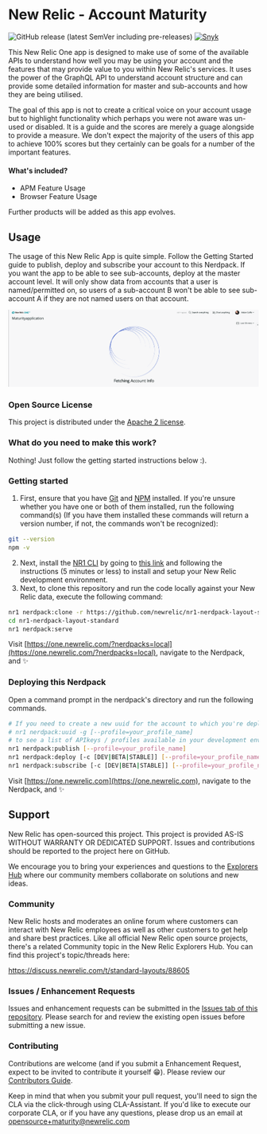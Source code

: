 # New Relic - Account Maturity
![GitHub release (latest SemVer including pre-releases)](https://img.shields.io/github/v/release/newrelic/nr1-nerdpack-layout-standard?include_prereleases&sort=semver) [![Snyk](https://snyk.io/test/github/newrelic/nr1-nerdpack-layout-standard/badge.svg)](https://snyk.io/test/github/newrelic/nr1-nerdpack-layout-standard)

This New Relic One app is designed to make use of some of the available APIs to understand how well you may be using your account and the features that may provide value to you within New Relic's services. It uses the power of the GraphQL API to understand account structure and can provide some detailed information for master and sub-accounts and how they are being utilised.

The goal of this app is not to create a critical voice on your account usage but to highlight functionality which perhaps you were not aware was un-used or disabled. It is a guide and the scores are merely a guage alongside to provide a measure. We don't expect the majority of the users of this app to achieve 100% scores but they certainly can be goals for a number of the important features.

#### What's included?
- APM Feature Usage
- Browser Feature Usage

Further products will be added as this app evolves.

## Usage

The usage of this New Relic App is quite simple. Follow the Getting Started guide to publish, deploy and subscribe your account to this Nerdpack. If you want the app to be able to see sub-accounts, deploy at the master account level. It will only show data from accounts that a user is named/permitted on, so users of a sub-account B won't be able to see sub-account A if they are not named users on that account. 

![screenshot of this project](screenshots/Maturity.png)

### Open Source License

This project is distributed under the [Apache 2 license](LICENSE).

### What do you need to make this work?
Nothing! Just follow the getting started instructions below :).

### Getting started
1. First, ensure that you have [Git](https://git-scm.com/book/en/v2/Getting-Started-Installing-Git) and [NPM](https://www.npmjs.com/get-npm) installed. If you're unsure whether you have one or both of them installed, run the following command(s) (If you have them installed these commands will return a version number, if not, the commands won't be recognized):
```bash
git --version
npm -v
```
2. Next, install the [NR1 CLI](https://one.newrelic.com/launcher/developer-center.launcher) by going to [this link](https://one.newrelic.com/launcher/developer-center.launcher) and following the instructions (5 minutes or less) to install and setup your New Relic development environment.
3. Next, to clone this repository and run the code locally against your New Relic data, execute the following command:

```bash
nr1 nerdpack:clone -r https://github.com/newrelic/nr1-nerdpack-layout-standard.git
cd nr1-nerdpack-layout-standard
nr1 nerdpack:serve
```

Visit [https://one.newrelic.com/?nerdpacks=local](https://one.newrelic.com/?nerdpacks=local), navigate to the Nerdpack, and :sparkles:

### Deploying this Nerdpack

Open a command prompt in the nerdpack's directory and run the following commands.

```bash
# If you need to create a new uuid for the account to which you're deploying this Nerdpack, use the following
# nr1 nerdpack:uuid -g [--profile=your_profile_name]
# to see a list of APIkeys / profiles available in your development environment, run nr1 credentials:list
nr1 nerdpack:publish [--profile=your_profile_name]
nr1 nerdpack:deploy [-c [DEV|BETA|STABLE]] [--profile=your_profile_name]
nr1 nerdpack:subscribe [-c [DEV|BETA|STABLE]] [--profile=your_profile_name]
```

Visit [https://one.newrelic.com](https://one.newrelic.com), navigate to the Nerdpack, and :sparkles:

## Support

New Relic has open-sourced this project. This project is provided AS-IS WITHOUT WARRANTY OR DEDICATED SUPPORT. Issues and contributions should be reported to the project here on GitHub.

We encourage you to bring your experiences and questions to the [Explorers Hub](https://discuss.newrelic.com) where our community members collaborate on solutions and new ideas.

### Community

New Relic hosts and moderates an online forum where customers can interact with New Relic employees as well as other customers to get help and share best practices. Like all official New Relic open source projects, there's a related Community topic in the New Relic Explorers Hub. You can find this project's topic/threads here:

https://discuss.newrelic.com/t/standard-layouts/88605

### Issues / Enhancement Requests

Issues and enhancement requests can be submitted in the [Issues tab of this repository](../../issues). Please search for and review the existing open issues before submitting a new issue.

### Contributing

Contributions are welcome (and if you submit a Enhancement Request, expect to be invited to contribute it yourself :grin:). Please review our [Contributors Guide](CONTRIBUTING.md).

Keep in mind that when you submit your pull request, you'll need to sign the CLA via the click-through using CLA-Assistant. If you'd like to execute our corporate CLA, or if you have any questions, please drop us an email at opensource+maturity@newrelic.com

